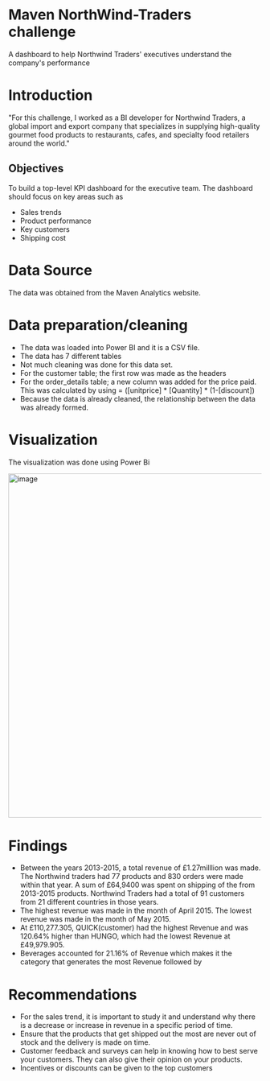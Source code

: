 # Maven NorthWind-Traders challenge
A dashboard to help Northwind Traders' executives understand the company's performance 
# Introduction 
"For this challenge, I worked as a BI developer for Northwind Traders, a global import and export company that specializes in supplying high-quality gourmet food products to restaurants, cafes, and specialty food retailers around the world."
## Objectives
To build  a top-level KPI dashboard for the executive team.
The dashboard should focus on key areas such as
* Sales trends
* Product performance
* Key customers
* Shipping cost
# Data Source
The data was obtained from the Maven Analytics website. 
# Data preparation/cleaning
* The data was loaded into Power BI and it is a CSV file.
* The data has 7 different tables
* Not much cleaning was done for this data set.
* For the customer table; the first row was made as the headers
* For the order_details table; a new column was added for the price paid.
  This was calculated by using
  = ([unitprice] * [Quantity] * (1-[discount])
* Because the data is already cleaned, the relationship between the data was already formed. 



# Visualization
The visualization was done using Power Bi


<img width="684" alt="image" src="https://github.com/Imoniyi/NorthWind-Traders/assets/151396523/0ee3d9d0-57ba-4867-a7b5-1e0956f32ba6">

# Findings
* Between the years 2013-2015, a total revenue of £1.27milllion was made. The Northwind traders had 77 products and 830 orders were made within that year. A sum of £64,9400 was spent on shipping of the from 2013-2015 products. Northwind Traders had a total of 91 customers from 21 different countries in those years.
* The highest revenue was made in the month of April 2015. The lowest revenue was   made in the month of May 2015. 
* ﻿﻿At £110,277.305, QUICK(customer) had the highest Revenue and was 120.64% higher than HUNGO, which had the lowest Revenue at £49,979.905.
* Beverages accounted for 21.16% of Revenue which makes it the category that generates the most Revenue followed by 

# Recommendations
* For the sales trend, it is important to study it and understand why there is a decrease or increase in revenue in a specific period of time.
* Ensure that the products that get shipped out the most are never out of stock and the delivery is made on time.
* Customer feedback and surveys can help in knowing how to best serve your customers. They can also give their opinion on your products. 
* Incentives or discounts can be given to the top customers

  


